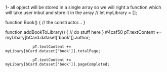 1- all opject will be stored in a single array
so we will right a function which will take user inbut and store it in the array
// let myLibrary = [];

function Book() {
  // the constructor...
}

function addBookToLibrary() {
  // do stuff here
} 
#4caf50
pT.textContent += myLibary[bCard.dataset['book']].author;
                
                pT.textContent += myLibary[bCard.dataset['book']].totalPage;
                
                pT.textContent += myLibary[bCard.dataset['book']].pageCompleted;
